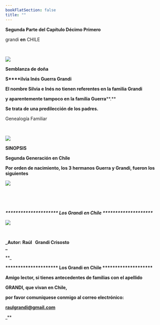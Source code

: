 ```yaml
---
bookFlatSection: false
title: ""
---
```


**Segunda Parte del Capítulo Décimo Primero** 

grandi **en** CHILE

 

[![](https://sites.google.com/site/silviaguerragrandi/_/rsrc/1468859896505/home/PORTADACAPITULOXI01.jpg)](https://sites.google.com/site/silviaguerragrandi/home/PORTADACAPITULOXI01.jpg?attredirects=0)

**Semblanza de doña** 

**S****ilvia Inés Guerra Grandi**

**El nombre Silvia e Inés no tienen referentes en la familia Grandi**

**y aparentemente tampoco en la familia Guerra****.**

**Se trata de una predilección de los padres.**

Genealogía Familiar  

 

[![](https://sites.google.com/site/silviaguerragrandi/_/rsrc/1468859896417/home/GENEALOGIASILVIAINESGUERRAGRANDI%5B1%5D.jpg)](https://sites.google.com/site/silviaguerragrandi/home/GENEALOGIASILVIAINESGUERRAGRANDI%5B1%5D.jpg?attredirects=0)

**SINOPSIS**

****Segunda Generación en Chile****

**Por orden de nacimiento, los 3 hermanos Guerra y Grandi, fueron los siguientes**

[![](https://sites.google.com/site/silviaguerragrandi/_/rsrc/1468859896465/home/HermanosGuerraGrandi.JPG)](https://sites.google.com/site/silviaguerragrandi/home/HermanosGuerraGrandi.JPG?attredirects=0)

 

 

_**\*\*\*\*\*\*\*\*\*\*\*\*\*\*\*\*\*\*\*\*\* Los Grandi en Chile \*\*\*\*\*\*\*\*\*\*\*\*\*\*\*\*\*\*\*\***_

[![](https://sites.google.com/site/silviaguerragrandi/_/rsrc/1468859896110/home/002-P-AUTOR.jpg)](https://sites.google.com/site/silviaguerragrandi/home/002-P-AUTOR.jpg?attredirects=0)

 

**_Autor: Raúl   Grandi Crisosto  
_**

**_

**\*\*\*\*\*\*\*\*\*\*\*\*\*\*\*\*\*\*\*\*\* Los Grandi en Chile \*\*\*\*\*\*\*\*\*\*\*\*\*\*\*\*\*\*\*\***

**Amigo lector, si tienes antecedentes de familias con el apellido** 

 **GRANDI, que vivan en Chile,** 

**por favor comuníquese conmigo al correo electrónico:** 

 **[raulgrandi@gmail.com](mailto:raulgrandi@gmail.com)**





_**
